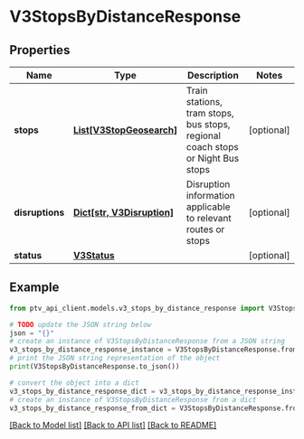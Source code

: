 # V3StopsByDistanceResponse


## Properties

Name | Type | Description | Notes
------------ | ------------- | ------------- | -------------
**stops** | [**List[V3StopGeosearch]**](V3StopGeosearch.md) | Train stations, tram stops, bus stops, regional coach stops or Night Bus stops | [optional] 
**disruptions** | [**Dict[str, V3Disruption]**](V3Disruption.md) | Disruption information applicable to relevant routes or stops | [optional] 
**status** | [**V3Status**](V3Status.md) |  | [optional] 

## Example

```python
from ptv_api_client.models.v3_stops_by_distance_response import V3StopsByDistanceResponse

# TODO update the JSON string below
json = "{}"
# create an instance of V3StopsByDistanceResponse from a JSON string
v3_stops_by_distance_response_instance = V3StopsByDistanceResponse.from_json(json)
# print the JSON string representation of the object
print(V3StopsByDistanceResponse.to_json())

# convert the object into a dict
v3_stops_by_distance_response_dict = v3_stops_by_distance_response_instance.to_dict()
# create an instance of V3StopsByDistanceResponse from a dict
v3_stops_by_distance_response_from_dict = V3StopsByDistanceResponse.from_dict(v3_stops_by_distance_response_dict)
```
[[Back to Model list]](../README.md#documentation-for-models) [[Back to API list]](../README.md#documentation-for-api-endpoints) [[Back to README]](../README.md)


